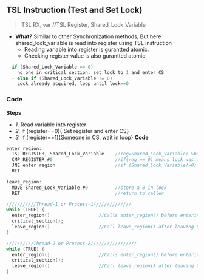 ## TSL Instruction (Test and Set Lock)
> TSL RX, var                 //TSL Register, Shared_Lock_Variable

- **What?** Similar to other Synchronization methods, But here shared_lock_variable is read into register using TSL instruction
  - Reading variable into register is gurantted atomic.
  - Checking register value is also gurantted atomic.
```c
  if (Shared_Lock_Variable == 0)      
    no one in critical section. set lock to 1 and enter CS
  - else if (Shared_Lock_Variable != 0) 
    Lock already acquired, loop until lock==0
``` 
### Code
**Steps**
  - *1.* Read variable into register
  - *2.* if (register==0){ Set register and enter CS}
  - *3.* if (register==1){Someone in CS, wait in loop}
**Code**
```c
enter_region:
  TSL REGISTER, Shared_Lock_Variable    //reg=Shared_Lock_Variable; Shared_Lock_Variable=1  Read Shared_Lock_Variable and set to 1
  CMP REGISTER,#0                       //if(reg == 0) means lock was already acquired. Read old Shared_Lock_Variable value
  JNE enter region                      //if (Shared_Lock_Variable!=0) if it was not zero, lock was set, goto start of loop
  RET 

leave_region:
  MOVE Shared_Lock_Variable,#0          //store a 0 in lock
  RET                                   //return to caller

///////////Thread-1 or Process-1//////////////
while (TRUE) {
  enter_region()                  //Calls enter_region() before entering CS
  critical_section();
  leave_region()                  //Call leave_region() after leaving CS
}

//////////Thread-2 or Process-2/////////////////
while (TRUE) {
  enter_region()                  //Calls enter_region() before entering CS
  critical_section();
  leave_region()                  //Call leave_region() after leaving CS
}
```
